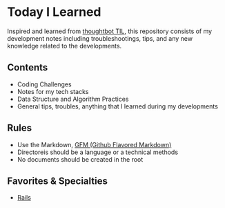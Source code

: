 # Today I Learned

Inspired and learned from [thoughtbot TIL](https://github.com/thoughtbot/til), this repository consists of my development notes including troubleshootings, tips, and any new knowledge related to the developments.

## Contents
- Coding Challenges
- Notes for my tech stacks
- Data Structure and Algorithm Practices
- General tips, troubles, anything that I learned during my developments

## Rules
- Use the Markdown, [GFM (Github Flavored Markdown)](https://help.github.com/articles/github-flavored-markdown/)
- Directoreis should be a language or a technical methods
- No documents should be created in the root

## Favorites & Specialties
- [Rails](https://github.com/91juhwang/TIL/tree/master/Ruby/Rails)